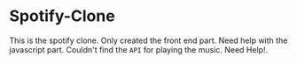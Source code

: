 # Spotify-Clone
This is the spotify clone. Only created the front end part. Need help with the javascript part. Couldn't find the `API` for playing the music. Need Help!.
